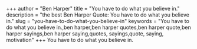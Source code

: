 +++
author = "Ben Harper"
title = "You have to do what you believe in."
description = "the best Ben Harper Quote: You have to do what you believe in."
slug = "you-have-to-do-what-you-believe-in"
keywords = "You have to do what you believe in.,ben harper,ben harper quotes,ben harper quote,ben harper sayings,ben harper saying,quotes, sayings,quote, saying, motivation"
+++
You have to do what you believe in.
